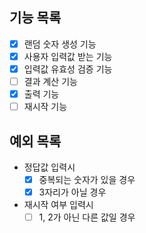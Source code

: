 ## 기능 목록

- [x] 랜덤 숫자 생성 기능
- [x] 사용자 입력값 받는 기능
- [x] 입력값 유효성 검증 기능
- [ ] 결과 계산 기능
- [x] 출력 기능
- [ ] 재시작 기능

## 예외 목록

- 정답값 입력시
  - [x] 중복되는 숫자가 있을 경우
  - [x] 3자리가 아닐 경우
- 재시작 여부 입력시
  - [ ] 1, 2가 아닌 다른 값일 경우
